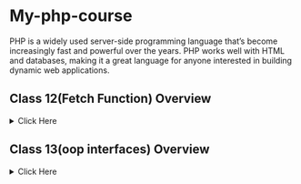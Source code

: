 # My-php-course
PHP is a widely used server-side programming language that’s become increasingly fast and powerful over the years. PHP works well with HTML and databases, making it a great language for anyone interested in building dynamic web applications.


## Class 12(Fetch Function) Overview
<details>
<summary>Click Here </summary>

### Fetch Function
- mysqli_fetch_assoc()
- mysqli_fetch_array()
- mysqli_fetch_row()
- mysqli_fetch_all()
- mysqli_fetch_field()


`javascript `
```php

       

```
1. item1
2. item2
    1. item2.1
3. item3
### text list

- [x] text1
- [x] text1
- [] text1
</details>

## Class 13(oop interfaces) Overview
<details>
<summary>Click Here </summary>

### Interfaces
- can't make object of interface 



`php `
```php
interface frist{
    function  cale($a,$b);

    
}
interface second{
    function sub($c,$d);//con't create object in funciton/ method
}


class child implements  frist,second{
    public function cale($a,$b){
        echo $a+$b;
    }

    public function sub($c,$d){
        echo $c-$d;
    }
   
  }

  $test = new child();
  $test->cale(10,30);

       

```

</details>

